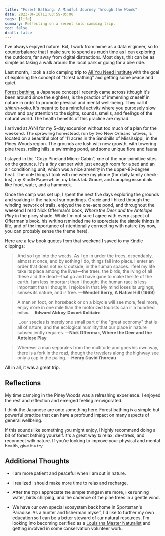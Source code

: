 ```yaml
---
title: "Forest Bathing: A Mindful Journey Through the Woods"
date: 2023-06-16T11:03:59-05:00
tags: [life]
summary: Reflecting on a recent solo camping trip.
toc: false
draft: false
---
```


I've always enjoyed nature. But, I work from home as a data engineer, so to counterbalance that I make sure to spend as much time as I can exploring the outdoors, far away from digital distractions. Most days, this can be as simple as taking a walk around the local park or going for a bike ride.

Last month, I took a solo camping trip to [All You Need Institute](https://allyouneedinstitute.com/) with the goal of exploring the concept of "forest bathing" and getting some peace and quiet.

[Forest bathing](https://www.nationalgeographic.com/travel/article/forest-bathing-nature-walk-health), a Japanese concept I recently came across (though it's been around since the eighties), is the practice of immersing oneself in nature in order to promote physical and mental well-being. They call it *shinrin-yoku*. It's meant to be a mindful activity where you purposely slow down and pay attention to the sights, sounds, smells, and feelings of the natural world. The health benefits of this practice are myriad.

I arrived at AYNI for my 5-day excursion without too much of a plan for the weekend. The sprawling homestead, run by two New Orleans natives, is located on a beautiful plot of 111 acres in the Sandhills of Mississippi, in the Piney Woods region. The grounds are lush with new growth, with towering pine trees, rolling hills, a swimming pond, and some unique flora and fauna.

I stayed in the "Cozy Pineland Micro-Cabin", one of the non-primitive sites on the grounds. It's a *tiny* camper with just enough room for a bed and an air conditioning unit, which was a nice amenity in the upper-80-degree heat. The only things I took with me were my phone (for daily family check-ins), my Kindle Paperwhite, my black lab Gracie, and camping essentials like food, water, and a hammock.

Once the camp was set up, I spent the next five days exploring the grounds and soaking in the natural surroundings. Gracie and I hiked through the winding network of trails, enjoyed the one-acre pond, and throughout the weekend I read Nick Offerman's book, *Where the Deer and the Antelope Play* in the piney shade. While I'm not sure I agree with every aspect of Offerman's book, his writing reminded me to appreciate the simple things in life, and of the importance of intentionally connecting with nature (by now, you can probably sense the theme here).

Here are a few book quotes from that weekend I saved to my Kindle clippings:

> And so I go into the woods. As I go in under the trees, dependably, almost at once, and by nothing I do, things fall into place. I enter an order that does not exist outside, in the human spaces. I feel my life take its place among the lives&mdash;the trees, the birds, the living of all these and the dead&mdash;that go and have gone to make the life of the earth. I am less important than I thought, the human race is less important than I thought. I rejoice in that. My mind loses its urgings, senses its nature, and is free. &mdash;__Wendell Berry, A Native Hill (1969)__

> A man on foot, on horseback or on a bicycle will see more, feel more, enjoy more in one mile than the motorized tourists can in a hundred miles. &mdash;__Edward Abbey, Desert Solitaire__

> ...our species is merely one small part of the "great economy" that is all of nature, and the ecological humility that our place in nature subsequently requires. &mdash;__Nick Offerman, Where the Deer and the Antelope Play__

> Wherever a man separates from the multitude and goes his own way, there is a fork in the road, though the travelers along the highway see only a gap in the paling. &mdash;__Henry David Thoreau__

All in all, it was a great trip.

## Reflections

My time camping in the Piney Woods was a refreshing experience. I enjoyed the rest and reflection and emerged feeling reinvigorated.

I think the Japanese are onto something here. Forest bathing is a simple but powerful practice that can have a profound impact on many aspects of general wellbeing.

If this sounds like something you might enjoy, I highly recommend doing a bit of forest bathing yourself. It's a great way to relax, de-stress, and reconnect with nature. If you're looking to improve your physical and mental health, give it a try.

## Additional Thoughts

- I am more patient and peaceful when I am out in nature.

- I realized I should make more time to relax and recharge.

- After the trip I appreciate the simple things in life more, like running water, birds chirping, and the cadence of the pine trees in a gentle wind.

- We have our own special ecosystem back home in Sportsman's Paradise. As a hunter and fisherman myself, I'd like to further my own education so I can be a better steward of our natural resources. I'm looking into becoming certified as a [Louisiana Master Naturalist](https://www.louisianamasternaturalist.org/) and getting involved in some conservation volunteer work.